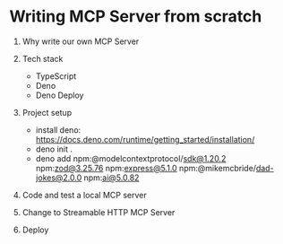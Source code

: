 # Writing MCP Server from scratch

1. Why write our own MCP Server

2. Tech stack
    - TypeScript
    - Deno
    - Deno Deploy

3. Project setup
    - install deno: https://docs.deno.com/runtime/getting_started/installation/
    - deno init .
    - deno add npm:@modelcontextprotocol/sdk@1.20.2 npm:zod@3.25.76 npm:express@5.1.0 npm:@mikemcbride/dad-jokes@2.0.0 npm:ai@5.0.82

3. Code and test a local MCP server

4. Change to Streamable HTTP MCP Server

5. Deploy

